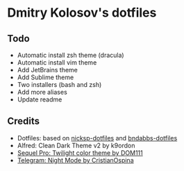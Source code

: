 # Dmitry Kolosov's dotfiles

## Todo
- Automatic install zsh theme (dracula) 
- Automatic install vim theme
- Add JetBrains theme
- Add Sublime theme
- Two installers (bash and zsh)
- Add more aliases
- Update readme

## Credits
- Dotfiles: based on [nicksp-dotfiles](https://github.com/nicksp/dotfiles) and [bndabbs-dotfiles](https://github.com/bndabbs/dotfiles)
- Alfred: Clean Dark Theme v2 by k9ordon
- [Sequel Pro: Twilight color theme by DOM111](https://dom.hastin.gs/blog/coding/sequelpro-twilight-theme/252)
- [Telegram: Night Mode by CristianOspina](https://t.me/NightModeTheme)